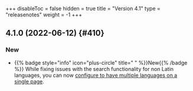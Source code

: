 +++
disableToc = false
hidden = true
title = "Version 4.1"
type = "releasenotes"
weight = -1
+++

## 4.1.0 (2022-06-12) {#410}

### New

- {{% badge style="info" icon="plus-circle" title=" " %}}New{{% /badge %}} While fixing issues with the search functionality for non Latin languages, you can now [configure to have multiple languages on a single page](cont/i18n#search-with-mixed-language-support).
